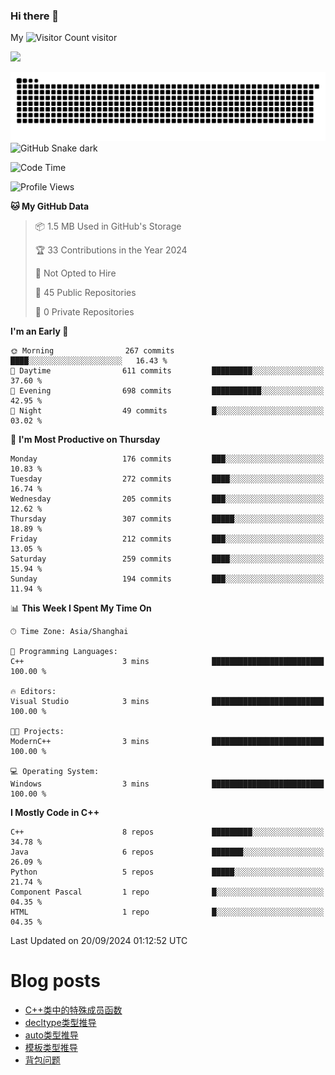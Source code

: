 ### Hi there 👋

My ![Visitor Count](https://profile-counter.glitch.me/bugcat9/count.svg) visitor
<!--
**bugcat9/bugcat9** is a ✨ _special_ ✨ repository because its `README.md` (this file) appears on your GitHub profile.

Here are some ideas to get you started:

- 🔭 I’m currently working on ...
- 🌱 I’m currently learning ...
- 👯 I’m looking to collaborate on ...
- 🤔 I’m looking for help with ...
- 💬 Ask me about ...
- 📫 How to reach me: ...
- 😄 Pronouns: ...
- ⚡ Fun fact: ...
-->
![](https://github-readme-stats.vercel.app/api?username=bugcat9)

![GitHub Snake Light](https://raw.githubusercontent.com/bugcat9/bugcat9/output/github-contribution-grid-snake.svg#gh-light-mode-only)
![GitHub Snake dark](github-snake-dark.svg#gh-dark-mode-only)


<!--START_SECTION:waka-->
![Code Time](http://img.shields.io/badge/Code%20Time-928%20hrs%2031%20mins-blue)

![Profile Views](http://img.shields.io/badge/Profile%20Views-0-blue)

**🐱 My GitHub Data** 

> 📦 1.5 MB Used in GitHub's Storage 
 > 
> 🏆 33 Contributions in the Year 2024
 > 
> 🚫 Not Opted to Hire
 > 
> 📜 45 Public Repositories 
 > 
> 🔑 0 Private Repositories 
 > 
**I'm an Early 🐤** 

```text
🌞 Morning                267 commits         ████░░░░░░░░░░░░░░░░░░░░░   16.43 % 
🌆 Daytime                611 commits         █████████░░░░░░░░░░░░░░░░   37.60 % 
🌃 Evening                698 commits         ███████████░░░░░░░░░░░░░░   42.95 % 
🌙 Night                  49 commits          █░░░░░░░░░░░░░░░░░░░░░░░░   03.02 % 
```
📅 **I'm Most Productive on Thursday** 

```text
Monday                   176 commits         ███░░░░░░░░░░░░░░░░░░░░░░   10.83 % 
Tuesday                  272 commits         ████░░░░░░░░░░░░░░░░░░░░░   16.74 % 
Wednesday                205 commits         ███░░░░░░░░░░░░░░░░░░░░░░   12.62 % 
Thursday                 307 commits         █████░░░░░░░░░░░░░░░░░░░░   18.89 % 
Friday                   212 commits         ███░░░░░░░░░░░░░░░░░░░░░░   13.05 % 
Saturday                 259 commits         ████░░░░░░░░░░░░░░░░░░░░░   15.94 % 
Sunday                   194 commits         ███░░░░░░░░░░░░░░░░░░░░░░   11.94 % 
```


📊 **This Week I Spent My Time On** 

```text
🕑︎ Time Zone: Asia/Shanghai

💬 Programming Languages: 
C++                      3 mins              █████████████████████████   100.00 % 

🔥 Editors: 
Visual Studio            3 mins              █████████████████████████   100.00 % 

🐱‍💻 Projects: 
ModernC++                3 mins              █████████████████████████   100.00 % 

💻 Operating System: 
Windows                  3 mins              █████████████████████████   100.00 % 
```

**I Mostly Code in C++** 

```text
C++                      8 repos             █████████░░░░░░░░░░░░░░░░   34.78 % 
Java                     6 repos             ███████░░░░░░░░░░░░░░░░░░   26.09 % 
Python                   5 repos             █████░░░░░░░░░░░░░░░░░░░░   21.74 % 
Component Pascal         1 repo              █░░░░░░░░░░░░░░░░░░░░░░░░   04.35 % 
HTML                     1 repo              █░░░░░░░░░░░░░░░░░░░░░░░░   04.35 % 
```




 Last Updated on 20/09/2024 01:12:52 UTC
<!--END_SECTION:waka-->
# Blog posts
<!-- BLOG-POST-LIST:START -->
- [C++类中的特殊成员函数](https://bugcat.top/2024/09/20/C++/C++%E7%B1%BB%E4%B8%AD%E7%9A%84%E7%89%B9%E6%AE%8A%E6%88%90%E5%91%98%E5%87%BD%E6%95%B0/)
- [decltype类型推导](https://bugcat.top/2024/09/01/C++/decltype%E7%B1%BB%E5%9E%8B%E6%8E%A8%E5%AF%BC/)
- [auto类型推导](https://bugcat.top/2024/08/26/C++/auto%E7%B1%BB%E5%9E%8B%E6%8E%A8%E5%AF%BC/)
- [模板类型推导](https://bugcat.top/2024/08/10/C++/%E6%A8%A1%E6%9D%BF%E7%B1%BB%E5%9E%8B%E6%8E%A8%E5%AF%BC/)
- [背包问题](https://bugcat.top/2023/09/03/%E7%AE%97%E6%B3%95%E5%AD%A6%E4%B9%A0/9.%E8%83%8C%E5%8C%85%E9%97%AE%E9%A2%98/)
<!-- BLOG-POST-LIST:END -->
